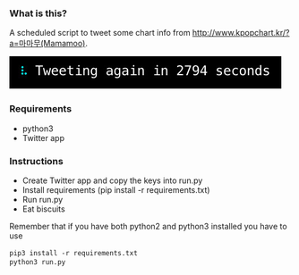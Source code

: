 ### What is this?

A scheduled script to tweet some chart info from http://www.kpopchart.kr/?a=마마무(Mamamoo).

![kpop thing](https://raw.githubusercontent.com/impshum/live-kpopchart-to-twitter/master/ss.jpg)

### Requirements

* python3
* Twitter app

### Instructions

* Create Twitter app and copy the keys into run.py
* Install requirements (pip install -r requirements.txt)
* Run run.py
* Eat biscuits

Remember that if you have both python2 and python3 installed you have to use

    pip3 install -r requirements.txt
    python3 run.py
